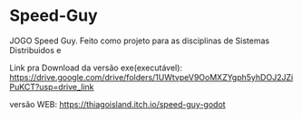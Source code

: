 # Speed-Guy

JOGO Speed Guy. Feito como projeto para as disciplinas de Sistemas Distribuidos e 

Link pra Download da versão exe(executável): https://drive.google.com/drive/folders/1UWtvpeV9OoMXZYgph5yhDOJ2JZiPuKCT?usp=drive_link

versão WEB: https://thiagoisland.itch.io/speed-guy-godot

